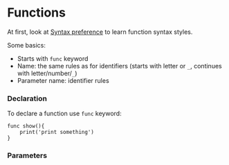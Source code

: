 # Functions
At first, look at [Syntax preference](syntax_preference.md) to learn function syntax styles.

Some basics:
- Starts with `func` keyword
- Name: the same rules as for identifiers (starts with letter or `_`, continues with letter/number/`_`)
- Parameter name: identifier rules

### Declaration
To declare a function use `func` keyword:
```
func show(){
	print('print something')
}
```

### Parameters

